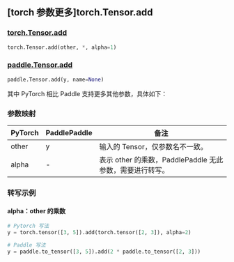 ## [torch 参数更多]torch.Tensor.add

### [torch.Tensor.add](https://pytorch.org/docs/stable/generated/torch.Tensor.add.html#torch.Tensor.add)

```python
torch.Tensor.add(other, *, alpha=1)
```

### [paddle.Tensor.add](https://www.paddlepaddle.org.cn/documentation/docs/zh/api/paddle/Tensor_cn.html#add-y-name-none)

```python
paddle.Tensor.add(y, name=None)
```

其中 PyTorch 相比 Paddle 支持更多其他参数，具体如下：

### 参数映射

| PyTorch | PaddlePaddle | 备注                                                     |
| ------- | ------------ | -------------------------------------------------------- |
| other   | y            | 输入的 Tensor，仅参数名不一致。                          |
| alpha   | -            | 表示 other 的乘数，PaddlePaddle 无此参数，需要进行转写。 |

### 转写示例

#### alpha：other 的乘数

```python
# Pytorch 写法
y = torch.tensor([3, 5]).add(torch.tensor([2, 3]), alpha=2)

# Paddle 写法
y = paddle.to_tensor([3, 5]).add(2 * paddle.to_tensor([2, 3]))
```
